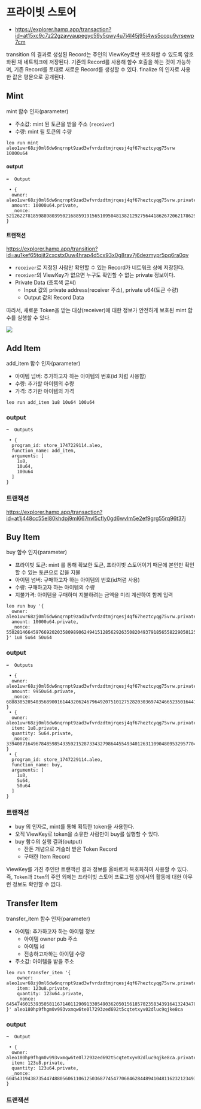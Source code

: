 # 프라이빗 스토어
- https://explorer.hamp.app/transaction?id=at15xc9c7z22gzavyaupegyc59y5qwy4u7j4l45j95j4ws5ccqu9vrsewp7cm

transition 의 결과로 생성된 Record는 주인의 ViewKey로만 복호화할 수 있도록 암호화된 채 네트워크에 저장된다. 기존의 Record를 사용해 함수 호출을 하는 것이 가능하며, 기존 Record를 토대로 새로운 Record를 생성할 수 있다. finalize 의 인자로 사용한 값은 평문으로 공개된다.

## Mint
mint 함수 인자(parameter)
- 주소값: mint 된 토큰을 받을 주소 (`receiver`)
- 수량: mint 될 토큰의 수량
```
leo run mint aleo1uwr68zj0ml6dw6nqrnpt9zad3wfvrdzdtmjrqesj4qf67heztcyqg75vrw 10000u64
```

#### output
```
➡️  Output

 • {
  owner: aleo1uwr68zj0ml6dw6nqrnpt9zad3wfvrdzdtmjrqesj4qf67heztcyqg75vrw.private,
  amount: 10000u64.private,
  _nonce: 5212622781859889803950216885919156510950481382129275644186267206217862975778group.public
}
```
#### 트랜잭션 
https://explorer.hamp.app/transition?id=au1kef65tqjjt2cxcstx0uw4hrap4d5cx93x0g8rav7j6dezmypr5pq6ra0qv
- `receiver`로 지정된 사람만 확인할 수 있는 Record가 네트워크 상에 저장된다.
- `receiver`의 ViewKey가 없으면 누구도 확인할 수 없는 private 정보이다.
- Private Data (초록색 글씨)
   - Input 값의 private address(receiver 주소), private u64(토큰 수량)
   - Output 값의 Record Data

따라서, 새로운 Token을 받는 대상(receiver)에 대한 정보가 안전하게 보호된 mint 함수를 실행할 수 있다.

<img src="https://i.imgur.com/MQGqQNx.png">


## Add Item
add_item 함수 인자(parameter)
- 아이템 넘버: 추가하고자 하는 아이템의 번호(id 처럼 사용함)
- 수량: 추가할 아이템의 수량
- 가격: 추가한 아이템의 가격
```
leo run add_item 1u8 10u64 100u64
```

### output
```
➡️  Outputs

 • {
  program_id: store_1747229114.aleo,
  function_name: add_item,
  arguments: [
    1u8,
    10u64,
    100u64
  ]
}
```

### 트랜잭션 
https://explorer.hamp.app/transaction?id=at1j448cc55el80khdpj9ml667nvl5cfly0gd6wvlm5e2ef9grg55rq96t37j


## Buy Item
buy 함수 인자(parameter)
- 프라이빗 토큰: mint 를 통해 확보한 토큰, 프라이빗 스토어이기 때문에 본인만 확인할 수 있는 토큰으로 값을 지불
- 아이템 넘버: 구매하고자 하는 아이템의 번호(id처럼 사용)
- 수량: 구매하고자 하는 아이템의 수량
- 지불가격: 아이템을 구매하며 지불하려는 금액을 미리 계산하여 함께 입력
```
leo run buy '{                                                                    
  owner: aleo1uwr68zj0ml6dw6nqrnpt9zad3wfvrdzdtmjrqesj4qf67heztcyqg75vrw.private,
  amount: 10000u64.private,
  _nonce: 55028146645976692020358098906249415128562926350820493791856558229050125108group.public
}' 1u8 5u64 50u64
```

### output
```
➡️  Outputs

 • {
  owner: aleo1uwr68zj0ml6dw6nqrnpt9zad3wfvrdzdtmjrqesj4qf67heztcyqg75vrw.private,
  amount: 9950u64.private,
  _nonce: 6888305205403568900161443206246796492075101275282030369742466523501644189427group.public
}
 • {
  owner: aleo1uwr68zj0ml6dw6nqrnpt9zad3wfvrdzdtmjrqesj4qf67heztcyqg75vrw.private,
  item: 1u8.private,
  quantity: 5u64.private,
  _nonce: 3394087164967848598543359215287334327986445549340126311090480953295770491355group.public
}
 • {
  program_id: store_1747229114.aleo,
  function_name: buy,
  arguments: [
    1u8,
    5u64,
    50u64
  ]
}
```

### 트랜잭션 

- buy 의 인자로, mint를 통해 획득한 token을 사용한다.
- 오직 ViewKey로 token을 소유한 사람만이 buy를 실행할 수 있다.
- buy 함수의 실행 결과(output)
   - 잔돈 개념으로 거슬러 받은 Token Record
   - 구매한 Item Record

ViewKey를 가진 주인만 트랜잭션 결과 정보를 올바르게 복호화하여 사용할 수 있다. 즉, `Token`과 `Item`의 주인 외에는 프라이빗 스토어 프로그램 상에서의 활동에 대한 아무런 정보도 확인할 수 없다.


## Transfer Item
transfer_item 함수 인자(parameter)
- 아이템: 추가하고자 하는 아이템 정보
   - 아이템 owner pub 주소
   - 아이템 id 
   - 전송하고자하는 아이템 수량 
- 주소값: 아이템을 받을 주소

```
leo run transfer_item '{
    owner: aleo1uwr68zj0ml6dw6nqrnpt9zad3wfvrdzdtmjrqesj4qf67heztcyqg75vrw.private,
    item: 123u8.private,
    quantity: 123u64.private,
    _nonce: 6454746015393505811671401129091330549036205015618570235834391641324347085342group.public
}' aleo180hp9fhgm0v993vxmqw6te0l7293zed692t5cqtetxyv02dluc9qjke8ca
```

### output 
```
➡️  Output

 • {
  owner: aleo180hp9fhgm0v993vxmqw6te0l7293zed692t5cqtetxyv02dluc9qjke8ca.private,
  item: 123u8.private,
  quantity: 123u64.private,
  _nonce: 6045431943873544748805606110612503687745477068462844894104811623212349395272group.public
}
```

### 트랜잭션 